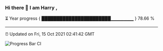 ### Hi there 👋 I am Harry , 

⏳ Year progress { ███████████████████████▁▁▁▁▁▁▁ } 78.66 %

---

⏰ Updated on Fri, 15 Oct 2021 02:41:42 GMT

![Progress Bar CI](https://github.com/duykhang68/duykhang68/workflows/Progress%20Bar%20CI/badge.svg)
